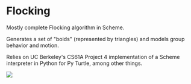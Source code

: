 Flocking
========

Mostly complete Flocking algorithm in Scheme.

Generates a set of "boids" (represented by triangles) and models group behavior 
and motion.

Relies on UC Berkeley's CS61A Project 4 implementation of a Scheme interpreter
in Python for Py Turtle, among other things.

![](joe-wright.github.com/flocking.scm/img/demo.png)
